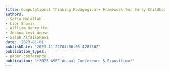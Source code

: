 ```yaml
---
title: Computational Thinking Pedagogical+ Framework for Early Childhood Education
authors:
- Safia Malallah
- Lior Shamir
- William Henry Hsu
- Joshua Levi Weese
- Salah Alfailakawi
date: '2023-01-01'
publishDate: '2023-11-22T04:06:08.428756Z'
publication_types:
- paper-conference
publication: '*2023 ASEE Annual Conference & Exposition*'
---
```


